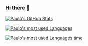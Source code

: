 ### Hi there 👋

<!--
**paulovictorBraw/paulovictorBraw** is a ✨ _special_ ✨ repository because its `README.md` (this file) appears on your GitHub profile.

Here are some ideas to get you started:

- 🔭 I’m currently working on ...
- 🌱 I’m currently learning ...
- 👯 I’m looking to collaborate on ...
- 🤔 I’m looking for help with ...
- 💬 Ask me about ...
- 📫 How to reach me: ...
- 😄 Pronouns: ...
- ⚡ Fun fact: ...
-->


[![Paulo's  GitHub Stats](https://github-readme-stats.vercel.app/api?username=paulovictorBraw&show_icons=true&theme=nightowl)](https://github.com/paulovictorBraw)

[![Paulo's most used Languages](https://github-readme-stats.vercel.app/api/top-langs/?username=paulovictorBraw&show_icons=true&theme=nightowl)](https://github.com/paulovictorBraw)

[![Paulo's most used Languages time](https://github-readme-stats.vercel.app/api/wakatime/?username=paulovictorBraw&show_icons=true&theme=nightowl)](https://github.com/paulovictorBraw)
